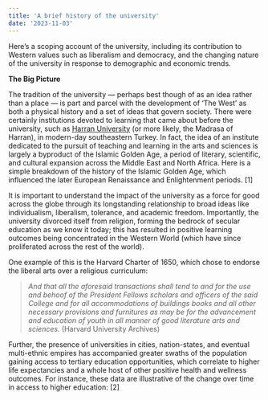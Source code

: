 ```yaml
---
title: 'A brief history of the university'
date: '2023-11-03'
---
```


Here’s a scoping account of the university, including its contribution to Western values such as liberalism and democracy, and the changing nature of the university in response to demographic and economic trends.

**The Big Picture**

The tradition of the university — perhaps best though of as an idea rather than a place — is part and parcel with the development of ‘The West’ as both a physical history and a set of ideas that govern society. There were certainly institutions devoted to learning that came about before the university, such as [Harran University](https://www.iranicaonline.org/articles/harran) (or more likely, the Madrasa of Harran), in modern-day southeastern Turkey. In fact, the idea of an institute dedicated to the pursuit of teaching and learning in the arts and sciences is largely a byproduct of the Islamic Golden Age, a period of literary, scientific, and cultural expansion across the Middle East and North Africa. Here is a simple breakdown of the history of the Islamic Golden Age, which influenced the later European Renaissance and Enlightenment periods.  [1]

It is important to understand the impact of the university as a force for good across the globe through its longstanding relationship to broad ideas like individualism, liberalism, tolerance, and academic freedom. Importantly, the university divorced itself from religion, forming the bedrock of secular education as we know it today; this has resulted in positive learning outcomes being concentrated in the Western World (which have since proliferated across the rest of the world).

One example of this is the Harvard Charter of 1650, which chose to endorse the liberal arts over a religious curriculum:

> *And that all the aforesaid transactions shall tend to and for the use and behoof of the President Fellows scholars and officers of the said College and for all accommodations of buildings books and all other necessary provisions and furnitures as may be for the advancement and education of youth in all manner of good literature arts and sciences.* (Harvard University Archives)

Further, the presence of universities in cities, nation-states, and eventual multi-ethnic empires has accompanied greater swaths of the population gaining access to tertiary education opportunities, which correlate to higher life expectancies and a whole host of other positive health and wellness outcomes. For instance, these data are illustrative of the change over time in access to higher education: [2]